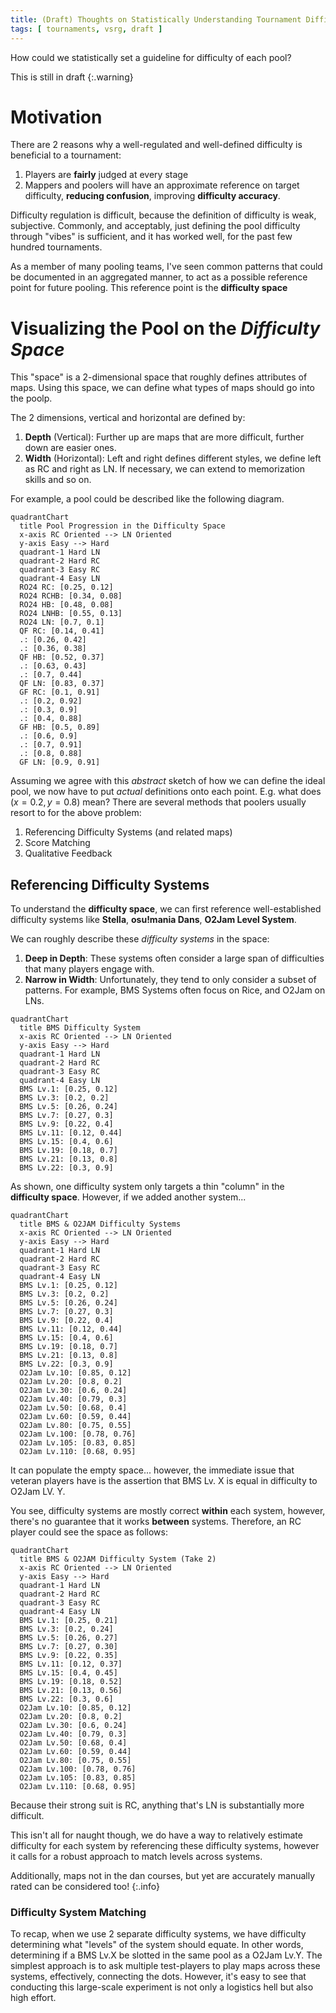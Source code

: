 ```yaml
---
title: (Draft) Thoughts on Statistically Understanding Tournament Difficulty Progression
tags: [ tournaments, vsrg, draft ]
---
```


How could we statistically set a guideline for difficulty of each pool?

<!--more-->

This is still in draft
{:.warning}

# Motivation

There are 2 reasons why a well-regulated and well-defined difficulty is
beneficial to a tournament:

1. Players are **fairly** judged at every stage
2. Mappers and poolers will have an approximate reference on target difficulty,
   **reducing confusion**, improving **difficulty accuracy**.

Difficulty regulation is difficult, because the definition of difficulty is
weak, subjective. Commonly, and acceptably, just defining the pool difficulty
through "vibes" is sufficient, and it has worked well, for the past few
hundred tournaments.

As a member of many pooling teams, I've seen common patterns that could be
documented in an aggregated manner, to act as a possible reference point for
future pooling. This reference point is the **difficulty space**

# Visualizing the Pool on the _Difficulty Space_

This "space" is a 2-dimensional space that roughly defines attributes of maps.
Using this space, we can define what types of maps should go into the poolp.

The 2 dimensions, vertical and horizontal are defined by:

1. **Depth** (Vertical): Further up are maps that are more difficult,
   further down are easier ones.
2. **Width** (Horizontal): Left and right defines different styles, we define
   left as RC and right as LN. If necessary, we can extend to memorization skills
   and so on.

For example, a pool could be described like the following diagram.

```mermaid
quadrantChart
  title Pool Progression in the Difficulty Space
  x-axis RC Oriented --> LN Oriented
  y-axis Easy --> Hard
  quadrant-1 Hard LN
  quadrant-2 Hard RC
  quadrant-3 Easy RC
  quadrant-4 Easy LN
  RO24 RC: [0.25, 0.12]
  RO24 RCHB: [0.34, 0.08]
  RO24 HB: [0.48, 0.08]
  RO24 LNHB: [0.55, 0.13]
  RO24 LN: [0.7, 0.1]
  QF RC: [0.14, 0.41]
  .: [0.26, 0.42]
  .: [0.36, 0.38]
  QF HB: [0.52, 0.37]
  .: [0.63, 0.43]
  .: [0.7, 0.44]
  QF LN: [0.83, 0.37]
  GF RC: [0.1, 0.91]
  .: [0.2, 0.92]
  .: [0.3, 0.9]
  .: [0.4, 0.88]
  GF HB: [0.5, 0.89]
  .: [0.6, 0.9]
  .: [0.7, 0.91]
  .: [0.8, 0.88]
  GF LN: [0.9, 0.91]
```

Assuming we agree with this _abstract_ sketch of how we can define the ideal
pool, we now have to put _actual_ definitions onto each point. E.g. what does
$(x=0.2, y=0.8)$ mean? There are several methods that poolers usually resort to
for the above problem:

1. Referencing Difficulty Systems (and related maps)
2. Score Matching
3. Qualitative Feedback

## Referencing Difficulty Systems

To understand the **difficulty space**, we can first reference
well-established difficulty systems like **Stella**, **osu!mania Dans**,
**O2Jam Level System**.

We can roughly describe these *difficulty systems* in the space:

1. **Deep in Depth**: These systems often consider a large span of difficulties
   that many players engage with.
2. **Narrow in Width**: Unfortunately, they tend to only consider a subset
   of patterns. For example, BMS Systems often focus on Rice, and O2Jam on LNs.

```mermaid
quadrantChart
  title BMS Difficulty System
  x-axis RC Oriented --> LN Oriented
  y-axis Easy --> Hard
  quadrant-1 Hard LN
  quadrant-2 Hard RC
  quadrant-3 Easy RC
  quadrant-4 Easy LN
  BMS Lv.1: [0.25, 0.12]
  BMS Lv.3: [0.2, 0.2]
  BMS Lv.5: [0.26, 0.24]
  BMS Lv.7: [0.27, 0.3]
  BMS Lv.9: [0.22, 0.4]
  BMS Lv.11: [0.12, 0.44]
  BMS Lv.15: [0.4, 0.6]
  BMS Lv.19: [0.18, 0.7]
  BMS Lv.21: [0.13, 0.8]
  BMS Lv.22: [0.3, 0.9]
```

As shown, one difficulty system only targets a thin "column" in the
**difficulty space**. However, if we added another system...

```mermaid
quadrantChart
  title BMS & O2JAM Difficulty Systems
  x-axis RC Oriented --> LN Oriented
  y-axis Easy --> Hard
  quadrant-1 Hard LN
  quadrant-2 Hard RC
  quadrant-3 Easy RC
  quadrant-4 Easy LN
  BMS Lv.1: [0.25, 0.12]
  BMS Lv.3: [0.2, 0.2]
  BMS Lv.5: [0.26, 0.24]
  BMS Lv.7: [0.27, 0.3]
  BMS Lv.9: [0.22, 0.4]
  BMS Lv.11: [0.12, 0.44]
  BMS Lv.15: [0.4, 0.6]
  BMS Lv.19: [0.18, 0.7]
  BMS Lv.21: [0.13, 0.8]
  BMS Lv.22: [0.3, 0.9]
  O2Jam Lv.10: [0.85, 0.12]
  O2Jam Lv.20: [0.8, 0.2]
  O2Jam Lv.30: [0.6, 0.24]
  O2Jam Lv.40: [0.79, 0.3]
  O2Jam Lv.50: [0.68, 0.4]
  O2Jam Lv.60: [0.59, 0.44]
  O2Jam Lv.80: [0.75, 0.55]
  O2Jam Lv.100: [0.78, 0.76]
  O2Jam Lv.105: [0.83, 0.85]
  O2Jam Lv.110: [0.68, 0.95]
```

It can populate the empty space... however, the immediate issue that veteran
players have is the assertion that BMS Lv. X is equal in difficulty to O2Jam LV. Y.

You see, difficulty systems are mostly correct **within** each system,
however, there's no guarantee that it works **between** systems.
Therefore, an RC player could see the space as follows:

```mermaid
quadrantChart
  title BMS & O2JAM Difficulty System (Take 2)
  x-axis RC Oriented --> LN Oriented
  y-axis Easy --> Hard
  quadrant-1 Hard LN
  quadrant-2 Hard RC
  quadrant-3 Easy RC
  quadrant-4 Easy LN
  BMS Lv.1: [0.25, 0.21]
  BMS Lv.3: [0.2, 0.24]
  BMS Lv.5: [0.26, 0.27]
  BMS Lv.7: [0.27, 0.30]
  BMS Lv.9: [0.22, 0.35]
  BMS Lv.11: [0.12, 0.37]
  BMS Lv.15: [0.4, 0.45]
  BMS Lv.19: [0.18, 0.52]
  BMS Lv.21: [0.13, 0.56]
  BMS Lv.22: [0.3, 0.6]
  O2Jam Lv.10: [0.85, 0.12]
  O2Jam Lv.20: [0.8, 0.2]
  O2Jam Lv.30: [0.6, 0.24]
  O2Jam Lv.40: [0.79, 0.3]
  O2Jam Lv.50: [0.68, 0.4]
  O2Jam Lv.60: [0.59, 0.44]
  O2Jam Lv.80: [0.75, 0.55]
  O2Jam Lv.100: [0.78, 0.76]
  O2Jam Lv.105: [0.83, 0.85]
  O2Jam Lv.110: [0.68, 0.95]
```

Because their strong suit is RC, anything that's LN is substantially more
difficult.

This isn't all for naught though, we do have a way to relatively estimate
difficulty for each system by referencing these difficulty systems, however
it calls for a robust approach to match levels across systems.

Additionally, maps not in the dan courses, but yet are accurately manually rated
can be considered too!
{:.info}

### Difficulty System Matching

To recap, when we use 2 separate difficulty systems,
we have difficulty determining what "levels" of the system should equate.
In other words, determining if a BMS Lv.X be slotted in the same pool as a
O2Jam Lv.Y.
The simplest approach is to ask multiple test-players to play maps across these
systems, effectively, connecting the dots.
However, it's easy to see that conducting this large-scale experiment is
not only a logistics hell but also high effort.
